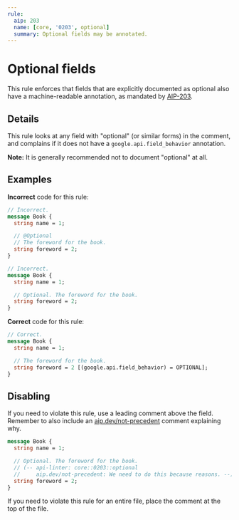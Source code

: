 ```yaml
---
rule:
  aip: 203
  name: [core, '0203', optional]
  summary: Optional fields may be annotated.
---
```


# Optional fields

This rule enforces that fields that are explicitly documented as optional also
have a machine-readable annotation, as mandated by [AIP-203][].

## Details

This rule looks at any field with "optional" (or similar forms) in the comment,
and complains if it does not have a `google.api.field_behavior` annotation.

**Note:** It is generally recommended not to document "optional" at all.

## Examples

**Incorrect** code for this rule:

```proto
// Incorrect.
message Book {
  string name = 1;

  // @Optional
  // The foreword for the book.
  string foreword = 2;
}
```

```proto
// Incorrect.
message Book {
  string name = 1;

  // Optional. The foreword for the book.
  string foreword = 2;
}
```

**Correct** code for this rule:

```proto
// Correct.
message Book {
  string name = 1;

  // The foreword for the book.
  string foreword = 2 [(google.api.field_behavior) = OPTIONAL];
}
```

## Disabling

If you need to violate this rule, use a leading comment above the field.
Remember to also include an [aip.dev/not-precedent][] comment explaining why.

```proto
message Book {
  string name = 1;

  // Optional. The foreword for the book.
  // (-- api-linter: core::0203::optional
  //     aip.dev/not-precedent: We need to do this because reasons. --)
  string foreword = 2;
}
```

If you need to violate this rule for an entire file, place the comment at the
top of the file.

[aip-203]: https://aip.dev/203
[aip.dev/not-precedent]: https://aip.dev/not-precedent

